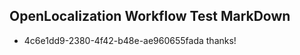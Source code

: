 ## OpenLocalization Workflow Test MarkDown
* 4c6e1dd9-2380-4f42-b48e-ae960655fada 
thanks!<!--HONumber=Mar16_HO2-->
